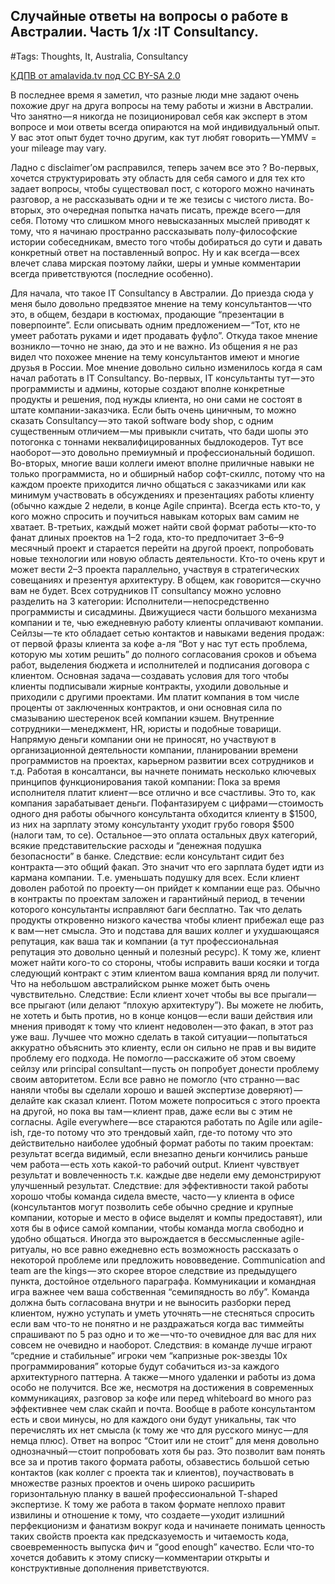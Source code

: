 ## Случайные ответы на вопросы о работе в Австралии. Часть 1/x :IT Consultancy.
#Tags: Thoughts, It, Australia, Consultancy


[КДПВ от amalavida.tv под CC BY-SA 2.0](https://cdn-images-1.medium.com/max/900/1*ALUlY_ThUQklpLGmXYoj4w.jpeg)


В последнее время я заметил, что разные люди мне задают очень похожие друг на друга вопросы на тему работы и жизни в Австралии. Что занятно — я никогда не позиционировал себя как эксперт в этом вопросе и мои ответы всегда опираются на мой индивидуальный опыт. У вас этот опыт будет точно другим, как тут любят говорить — YMMV = your mileage may vary.

Ладно с disclaimer’ом расправился, теперь зачем все это ? Во-первых, хочется структурировать эту область для себя самого и для тех кто задает вопросы, чтобы существовал пост, с которого можно начинать разговор, а не рассказывать одни и те же тезисы с чистого листа. Во-вторых, это очередная попытка начать писать, прежде всего — для себя. Потому что слишком много невысказанных мыслей приводят к тому, что я начинаю пространно рассказывать полу-философские истории собеседникам, вместо того чтобы добираться до сути и давать конкретный ответ на поставленный вопрос. Ну и как всегда — всех влечет слава мирская поэтому лайки, шеры и умные комментарии всегда приветствуются (последние особенно).

Для начала, что такое IT Consultancy в Австралии. До приезда сюда у меня было довольно предвзятое мнение на тему консультантов — что это, в общем, бездари в костюмах, продающие “презентации в поверпоинте”. Если описывать одним предложением — “Тот, кто не умеет работать руками и идет продавать фуфло”. Откуда такое мнение возникло — точно не знаю, да это и не важно. Из общения я не раз видел что похожее мнение на тему консультантов имеют и многие друзья в России. Мое мнение довольно сильно изменилось когда я сам начал работать в IT Consultancy.
Во-первых, IT консультанты тут — это программисты и админы, которые создают вполне конкретные продукты и решения, под нужды клиента, но они сами не состоят в штате компании-заказчика. 
Если быть очень циничным, то можно сказать Consultancy — это такой software body shop, с одним существенным отличием — мы привыкли считать, что бади шопы это потогонка с тоннами неквалифицированных быдлокодеров. Тут все наоборот — это довольно премиумный и профессиональный бодишоп.
Во-вторых, многие ваши коллеги имеют вполне приличные навыки не только программиста, но и обширный набор софт-скиллс, потому что на каждом проекте приходится лично общаться с заказчиками или как минимум участвовать в обсуждениях и презентациях работы клиенту (обычно каждые 2 недели, в конце Agile спринта). Всегда есть кто-то, у кого можно спросить и поучиться навыкам которых вам самим не хватает.
В-третьих, каждый может найти свой формат работы — кто-то фанат длиных проектов на 1–2 года, кто-то предпочитает 3–6–9 месячный проект и старается перейти на другой проект, попробовать новые технологии или новую область деятельности. Кто-то очень крут и может вести 2–3 проекта параллельно, участвуя в стратегических совещаниях и презентуя архитектуру. В общем, как говорится — скучно вам не будет.
Всех сотрудников IT consultancy можно условно разделить на 3 категории:
Исполнители — непосредственно программисты и сисадмины. Движущиеся части большого механизма компании и те, чью ежедневную работу клиенты оплачивают компании.
Сейлзы — те кто обладает сетью контактов и навыками ведения продаж: от первой фразы клиента за кофе а-ля “Вот у нас тут есть проблема, которую мы хотим решить” до полного согласования сроков и объема работ, выделения бюджета и исполнителей и подписания договора с клиентом. Основная задача — создавать условия для того чтобы клиенты подписывали жирные контракты, уходили довольные и приходили с другими проектами. Им платит компания в том числе проценты от заключенных контрактов, и они основная сила по смазыванию шестеренок всей компании кэшем.
Внутренние сотрудники — менеджмент, HR, юристы и подобные товарищи. Напрямую деньги компании они не приносят, но участвуют в организационной деятельности компании, планировании времени программистов на проектах, карьерном развитии всех сотрудников и т.д.
Работая в консалтанси, вы начнете понимать несколько ключевых принципов функционирования такой компании:
Пока за время исполнителя платит клиент — все отлично и все счастливы. Это то, как компания зарабатывает деньги. Пофантазируем с цифрами — стоимость одного дня работы обычного консультанта обходится клиенту в $1500, из них на зарплату этому консультанту уходит грубо говоря $500 (налоги там, то се). Остальное — это оплата остальных двух категорий, всякие представительские расходы и “денежная подушка безопасности” в банке. Следствие: если консультант сидит без контракта — это общий факап. Это значит что его зарплата будет идти из кармана компании. Т.е. уменьшать подушку для всех.
Если клиент доволен работой по проекту — он прийдет к компании еще раз. Обычно в контракты по проектам заложен и гарантийный период, в течении которого консультанты исправляют баги бесплатно. Так что делать продукты откровенно низкого качества чтобы клиент прибежал еще раз к вам — нет смысла. Это и подстава для ваших коллег и ухудшающаяся репутация, как ваша так и компании (а тут профессиональная репутация это довольно ценный и полезный ресурс). К тому же, клиент может найти кого-то со стороны, чтобы исправить ваши косяки и тогда следующий контракт с этим клиентом ваша компания вряд ли получит. Что на небольшом австралийском рынке может быть очень чувствительно. Следствие: Если клиент хочет чтобы вы все прыгали — все прыгают (или делают “плохую архитектуру”). Вы можете не любить, не хотеть и быть против, но в конце концов — если ваши действия или мнения приводят к тому что клиент недоволен — это факап, в этот раз уже ваш. Лучшее что можно сделать в такой ситуации — попытаться аккуратно объяснить это клиенту, если он сильно не прав и вы видите проблему его подхода. Не помогло — расскажите об этом своему сейлзу или principal consultant — пусть он попробует донести проблему своим авторитетом. Если все равно не помогло (что странно — вас наняли чтобы вы сделали хорошо и вашей экспертизе доверяют) — делайте как сказал клиент. Потом можете попроситься с этого проекта на другой, но пока вы там — клиент прав, даже если вы с этим не согласны.
Agile everywhere — все стараются работать по Agile или agile-ish, где-то потому что это трендовый хайп, где-то потому что это действительно наиболее удобный формат работы по таким проектам: результат всегда видимый, если внезапно деньги кончились раньше чем работа — есть хоть какой-то рабочий output. Клиент чувствует результат и вовлеченность т.к. каждые две недели ему демонстрируют улучшенный результат. Следствие: для эффективности такой работы хорошо чтобы команда сидела вместе, часто — у клиента в офисе (консультантов могут позволить себе обычно средние и крупные компании, которые и место в офисе выделят и компы предоставят), или хотя бы в офисе самой компании, чтобы команда могла свободно и удобно общаться. Иногда это вырождается в бессмысленные agile-ритуалы, но все равно ежедневно есть возможность рассказать о некоторой проблеме или предложить нововведение.
Communication and team are the kings — это скорее второе следствие из предыдущего пункта, достойное отдельного параграфа. Коммуникации и командная игра важнее чем ваша собственная “семипядность во лбу”. Команда должна быть согласована внутри и не выносить разборки перед клиентом, нужно уступать и уметь уточнять — не стесняться спросить если вам что-то не понятно и не раздражаться когда вас тиммейты спрашивают по 5 раз одно и то же — что-то очевидное для вас для них совсем не очевидно и наоборот. Следствия: в команде лучше играют “средние и стабильные” игроки чем “капризные рок-звезды 10х программирования” которые будут собачиться из-за каждого архитектурного паттерна. А также — много удаленки и работы из дома особо не получится. Все же, несмотря на достижения в современных коммуникациях, разговор за кофе или перед whiteboard во много раз эффективнее чем слак скайп и почта.
Вообще в работе консультантом есть и свои минусы, но для каждого они будут уникальны, так что перечислять их нет смысла (к тому же что для русского минус — для немца плюс).
Ответ на вопрос “Стоит или не стоит” для меня довольно однозначный — стоит попробовать хотя бы раз. Это позволит вам понять все за и против такого формата работы, обзавестись большой сетью контактов (как коллег с проекта так и клиентов), поучаствовать в множестве разных проектов и очень широко расширить горизонтальную планку в вашей профессиональной T-shaped экспертизе. К тому же работа в таком формате неплохо правит извилины и отношение к тому, что создаете — уходит излишний перфекционизм и фанатизм вокруг кода и начинаете понимать ценность таких свойств проекта как предсказуемость и читаемость кода, своевременность выпуска фич и “good enough” качество.
Если что-то хочется добавить к этому списку — комментарии открыты и конструктивные дополнения приветствуются.
